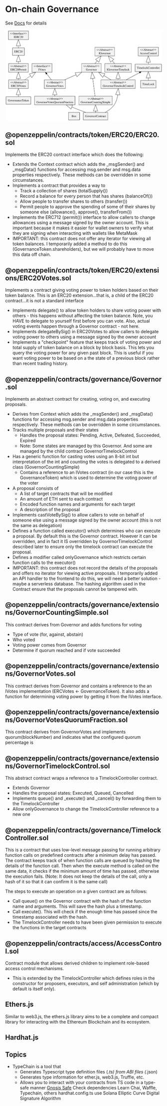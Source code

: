# On-chain Governance
See [Docs](https://docs.openzeppelin.com/contracts/4.x/governance) for details

![Class Diagram](DAO2.svg)

## @openzeppelin/contracts/token/ERC20/ERC20.sol
  Implements the ERC20 contract interface which does the following:
  - Extends the Context contract which adds the _msgSender() and _msgData() functions for accessing msg.sender and msg.data properties respectively. These methods can be overridden in some circumstances.
  - Implements a contract that provides a way to
    - Track a collection of shares (totalSupply()) 
    - Record a balance for every person that has shares (balanceOf())
    - Allow people to transfer shares to others (transfer())
    - Permit people to approve the spending of some of their shares by someone else (allowance(), approve(), transferFrom())
  - Implements the ERC712 (permit()) interface to allow callers to change allowances using a message signed by the owner account. This is important because it makes it easier for wallet owners to verify what they are signing when interacting with wallets like MetaMask
  - IMPORTANT: this contract does not offer any iterator for viewing all token balances. I temporarily added a method to do this (GovernanceToken.shareholders), but we will probably have to move this data off chain.

## @openzeppelin/contracts/token/ERC20/extensions/ERC20Votes.sol
  Implements a contract giving voting power to token holders based on their token balance. This is an ERC20 extension...that is, a child of the ERC20 contract...it is not a standard interface
  - Implements delegate() to allow token holders to share voting power with others - this happens without affecting the token balance. Note, you HAVE to delegate to yourself first before you can vote. Also, actual voting events happen through a Governor contract - not here.
  - Implements delegateBySig() in ERC20Votes to allow callers to delegate voting power to others using a message signed by the owner account
  - Implements a "checkpoint" feature that keeps track of voting power and total supply of token balance on a block by block basis. This lets you query the voting power for any given past block. This is useful if you want voting power to be based on a the state of a previous block rather than recent trading history.

## @openzeppelin/contracts/governance/Governor.sol
  Implements an abstract contract for creating, voting on, and executing proposals. 
  - Derives from Context which adds the _msgSender() and _msgData() functions for accessing msg.sender and msg.data
    properties respectively. These methods can be overridden in some circumstances.
  - Tracks multiple proposals and their states
    - Handles the proposal states: Pending, Active, Defeated, Succeeded, Expired
    - Note: Some states are managed by this Governor. And some are managed by the child contract GovernorTimelockControl
  - Has a generic function for casting votes using an 8-bit int but interpretation of the int and counting the votes is delegated to a derived class (GovernorCountingSimple)
    - Contains a reference to an IVotes contract (in our case this is the GovernanceToken) which is used to determine the voting power of the voter
  - A proposal consists of
    - A list of target contracts that will be modified
    - An amount of ETH sent to each contract
    - Encoded function names and arguments for each target
    - A description of the proposal
  - Implements castVoteBySig() to allow callers to vote on behalf of someone else using a message signed by the owner account (this is not the same as delegation)
  - Defines a function called executor() which determines who can execute a proposal. By default this is the Governor contract. However it can be overridden, and in fact it IS overridden by GovernorTimelockControl described later to ensure only the timelock contract can execute the proposal.
  - Defines a modifier called onlyGovernance which restricts certain function calls to the executor()
  - IMPORTANT: this contract does not record the details of the proposals and offers no iterator for viewing active proposals. I temporarily added an API handler to the frontend to do this, we will need a better solution - maybe a serverless database. The hashing algorithm used in the Contract ensure that the proposals cannot be tampered with.

## @openzeppelin/contracts/governance/extensions/GovernorCountingSimple.sol
  This contract derives from Governor and adds functions for voting
  - Type of vote (for, against, abstain)
  - Who voted
  - Voting power comes from Governor
  - Determine if quorum reached and if vote succeeded

## @openzeppelin/contracts/governance/extensions/GovernorVotes.sol
  This contract derives from Governor and contains a reference to the an IVotes implementation (ERCVotes <- GovernanceToken). It also adds a function for determining voting power by getting it from the IVotes interface.

## @openzeppelin/contracts/governance/extensions/GovernorVotesQuorumFraction.sol
  This contract derives from GovernorVotes and implements quorum(blockNumber) and indicates what the configured quorum percentage is

## @openzeppelin/contracts/governance/extensions/GovernorTimelockControl.sol
  This abstract contract wraps a reference to a TimelockController contract. 
  - Extends Governor
  - Handles the proposal states: Executed, Queued, Cancelled
  - Implements queue() and _execute() and _cancel() by forwarding them to the TimelockController
  - Allow onlyGovernance to change the TimelockController reference to a new one

## @openzeppelin/contracts/governance/TimelockController.sol
  This is a contract that uses low-level message passing for running arbitrary function calls on predefined contracts after a minimum delay has passed. 
  The contract keeps track of when function calls are queued by hashing the details of the function call. Then when the execute method is called on the same data, it checks if the minimum amount of time has passed, otherwise the execution fails. (Note: It does not keep the details of the call, only a hash of it so that it can confirm it is the same call)

  The steps to execute an operation on a given contract are as follows:
  - Call queue() on the Governor contract with the hash of the function name and arguments. This will save the hash plus a timestamp. 
  - Call execute(). This will check if the enough time has passed since the timestamp associated with the hash. 
  - The TimelockController needs to have been given permission to execute the functions in the target contracts

## @openzeppelin/contracts/access/AccessControl.sol
Contract module that allows derived children to implement role-based access control mechanisms.
- This is extended by the TimelockController which defines roles in the constructor for proposers, executors, and self administration (which by default is itself only).

## Ethers.js
Similar to web3.js, the ethers.js library aims to be a complete and compact library for interacting with the Ethereum Blockchain and its ecosystem.
## Hardhat.js

## Topics
- TypeChain is a tool that
  - Generates Typescript type definition files (*.ts) from ABI files (*.json) 
  - Generates type information for ether.js, web3.js, Truffle, etc.
  - Allows you to interact with your contracts from TS code in a type-safe manner
[Gnosis Safe](https://gnosis-safe.io/)
Check dependencies
Learn Chai, Waffle, Typechain, others
hardhat.config.ts use
Solana
Elliptic Curve Digital Signature Algorithm